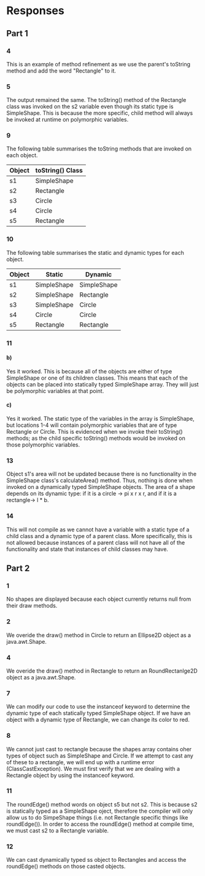 # Responses

## Part 1

### 4

This is an example of method refinement as we use the parent's toString method and add the word "Rectangle" to it.

### 5

The output remained the same. The toString() method of the Rectangle class was invoked on the s2 variable even though its static type is SimpleShape. This is because the more specific, child method will always be invoked at runtime on polymorphic variables.

### 9

The following table summarises the toString methods that are invoked on each object.

| Object | toString() Class |
| ------ | ---------------- |
| s1     | SimpleShape      |
| s2     | Rectangle        |
| s3     | Circle           |
| s4     | Circle           |
| s5     | Rectangle        |

### 10

The following table summarises the static and dynamic types for each object.

| Object | Static      | Dynamic     |
| ------ | ----------- | ----------- |
| s1     | SimpleShape | SimpleShape |
| s2     | SimpleShape | Rectangle   |
| s3     | SimpleShape | Circle      |
| s4     | Circle      | Circle      |
| s5     | Rectangle   | Rectangle   |

### 11

#### b)

Yes it worked. This is because all of the objects are either of type SimpleShape or one of its children classes. This means that each of the objects can be placed into statically typed SimpleShape array. They will just be polymorphic variables at that point.

#### c)

Yes it worked. The static type of the variables in the array is SimpleShape, but locations 1-4 will contain polymorphic variables that are of type Rectangle or Circle. This is evidenced when we invoke their toString() methods; as the child specific toString() methods would be invoked on those polymorphic variables.

### 13

Object s1's area will not be updated because there is no functionality in the SimpleShape class's calculateArea() method. Thus, nothing is done when invoked on a dynamically typed SimpleShape objects. The area of a shape depends on its dynamic type: if it is a circle -> pi x r x r, and if it is a rectangle-> l \* b.

### 14

This will not compile as we cannot have a variable with a static type of a child class and a dynamic type of a parent class. More specifically, this is not allowed because instances of a parent class will not have all of the functionality and state that instances of child classes may have.

## Part 2

### 1

No shapes are displayed because each object currently returns null from their draw methods.

### 2

We overide the draw() method in Circle to return an Ellipse2D object as a java.awt.Shape.

### 4

We overide the draw() method in Rectangle to return an RoundRectanlge2D object as a java.awt.Shape.

### 7

We can modify our code to use the instanceof keyword to determine the dynamic type of each statically typed SimpleShape object. If we have an object with a dynamic type of Rectangle, we can change its color to red.

### 8

We cannot just cast to rectangle because the shapes array contains oher types of object such as SimpleShape and Circle. If we attempt to cast any of these to a rectangle, we will end up with a runtime error (ClassCastException). We must first verify that we are dealing with a Rectangle object by using the instanceof keyword.

### 11

The roundEdge() method words on object s5 but not s2. This is because s2 is statically typed as a SimpleShape oject, therefore the compiler will only allow us to do SimpeShape things (i.e. not Rectangle specific things like roundEdge()). In order to access the roundEdge() method at compile time, we must cast s2 to a Rectangle variable.

### 12

We can cast dynamically typed ss object to Rectangles and access the roundEdge() methods on those casted objects.
